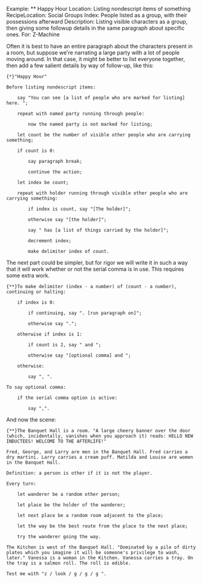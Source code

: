 Example: ** Happy Hour
Location: Listing nondescript items of something
RecipeLocation: Social Groups
Index: People listed as a group, with their possessions afterward
Description: Listing visible characters as a group, then giving some followup details in the same paragraph about specific ones.
For: Z-Machine

  
Often it is best to have an entire paragraph about the characters present in a room, but suppose we're narrating a large party with a lot of people moving around. In that case, it might be better to list everyone together, then add a few salient details by way of follow-up, like this:

  

``` inform7
{*}"Happy Hour"

Before listing nondescript items:

	say "You can see [a list of people who are marked for listing] here. ";

	repeat with named party running through people:

		now the named party is not marked for listing;

	let count be the number of visible other people who are carrying something;

	if count is 0:

		say paragraph break;

		continue the action;

	let index be count;

	repeat with holder running through visible other people who are carrying something:

		if index is count, say "[The holder]";

		otherwise say "[the holder]";

		say " has [a list of things carried by the holder]";

		decrement index;

		make delimiter index of count.
```

  
The next part could be simpler, but for rigor we will write it in such a way that it will work whether or not the serial comma is in use. This requires some extra work.

  

``` inform7
{**}To make delimiter (index - a number) of (count - a number), continuing or halting:

	if index is 0:

		if continuing, say ". [run paragraph on]";

		otherwise say ".";

	otherwise if index is 1:

		if count is 2, say " and ";

		otherwise say "[optional comma] and ";

	otherwise:

		say ", ".

To say optional comma:

	if the serial comma option is active:

		say ",".
```

  
And now the scene:

  

``` inform7
{**}The Banquet Hall is a room. "A large cheery banner over the door (which, incidentally, vanishes when you approach it) reads: HELLO NEW INDUCTEES! WELCOME TO THE AFTERLIFE!"

Fred, George, and Larry are men in the Banquet Hall. Fred carries a dry martini. Larry carries a cream puff. Matilda and Louise are women in the Banquet Hall.

Definition: a person is other if it is not the player.

Every turn:

	let wanderer be a random other person;

	let place be the holder of the wanderer;

	let next place be a random room adjacent to the place;

	let the way be the best route from the place to the next place;

	try the wanderer going the way.

The Kitchen is west of the Banquet Hall. "Dominated by a pile of dirty plates which you imagine it will be someone's privilege to wash, later." Vanessa is a woman in the Kitchen. Vanessa carries a tray. On the tray is a salmon roll. The roll is edible.

Test me with "z / look / g / g / g ".
```

